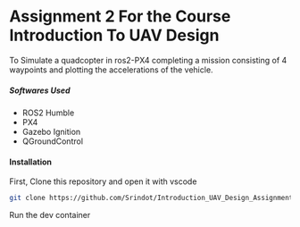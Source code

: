# Assignment 2 For the Course Introduction To UAV Design

To Simulate a quadcopter in ros2-PX4 completing a mission consisting of 4 waypoints and plotting the accelerations of the vehicle.

##### Softwares Used 

* ROS2 Humble
* PX4
* Gazebo Ignition
* QGroundControl

#### Installation 

First, Clone this repository and open it with vscode 

```bash
git clone https://github.com/Srindot/Introduction_UAV_Design_Assignment2.git
```

Run the dev container
